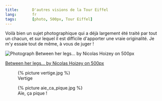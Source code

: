 ```yaml
---
title:      D'autres visions de la Tour Eiffel
lang:       fr
tags:       [photo, 500px, Tour Eiffel]
---
```


Voilà bien un sujet photographique qui a déjà largement été traité par tout un chacun, et sur lequel il est difficile d'apporter une vraie originalité. Je m'y essaie tout de même, à vous de juger !

<div class="pixels-photo">
  <p><img src="https://drscdn.500px.org/photo/8341135/m%3D900/7a70b0e435ea221326039a015cfaae06" alt="Photograph Between her legs... by Nicolas Hoizey on 500px"></p>
  <a href="https://500px.com/photo/8341135/between-her-legs-by-nicolas-hoizey">Between her legs... by Nicolas Hoizey on 500px</a>
</div>
<script type="text/javascript" src="https://500px.com/embed.js"></script>

<figure>
  {% picture vertige.jpg %}
  <figcaption>
    Vertige
  </figcaption>
</figure>

<figure>
  {% picture aie_ca_pique.jpg %}
  <figcaption>
    Aïe, ça pique !
  </figcaption>
</figure>
